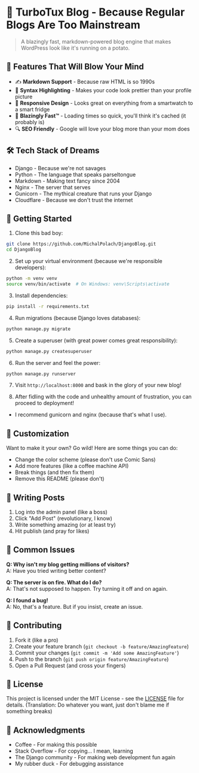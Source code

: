 # 🚀 TurboTux Blog - Because Regular Blogs Are Too Mainstream

> A blazingly fast, markdown-powered blog engine that makes WordPress look like it's running on a potato.

## 🌟 Features That Will Blow Your Mind

- ✍️ **Markdown Support** - Because raw HTML is so 1990s
- 🎨 **Syntax Highlighting** - Makes your code look prettier than your profile picture
- 📱 **Responsive Design** - Looks great on everything from a smartwatch to a smart fridge
- 🚄 **Blazingly Fast™** - Loading times so quick, you'll think it's cached (it probably is)
- 🔍 **SEO Friendly** - Google will love your blog more than your mom does

## 🛠️ Tech Stack of Dreams

- Django - Because we're not savages
- Python - The language that speaks parseltongue
- Markdown - Making text fancy since 2004
- Nginx - The server that serves
- Gunicorn - The mythical creature that runs your Django
- Cloudflare - Because we don't trust the internet

## 🚀 Getting Started

1. Clone this bad boy:
```bash
git clone https://github.com/MichalPolach/DjangoBlog.git
cd DjangoBlog
```

2. Set up your virtual environment (because we're responsible developers):
```bash
python -m venv venv
source venv/bin/activate  # On Windows: venv\Scripts\activate
```

3. Install dependencies:
```bash
pip install -r requirements.txt
```

4. Run migrations (because Django loves databases):
```bash
python manage.py migrate
```

5. Create a superuser (with great power comes great responsibility):
```bash
python manage.py createsuperuser
```

6. Run the server and feel the power:
```bash
python manage.py runserver
```

7. Visit `http://localhost:8000` and bask in the glory of your new blog!

8. After fidling with the code and unhealthy amount of frustration, you can proceed to deployment!
- I recommend gunicorn and nginx (because that's what I use).


## 🎨 Customization

Want to make it your own? Go wild! Here are some things you can do:
- Change the color scheme (please don't use Comic Sans)
- Add more features (like a coffee machine API)
- Break things (and then fix them)
- Remove this README (please don't)

## 📝 Writing Posts

1. Log into the admin panel (like a boss)
2. Click "Add Post" (revolutionary, I know)
3. Write something amazing (or at least try)
4. Hit publish (and pray for likes)

## 🚨 Common Issues

**Q: Why isn't my blog getting millions of visitors?**  
A: Have you tried writing better content?

**Q: The server is on fire. What do I do?**  
A: That's not supposed to happen. Try turning it off and on again.

**Q: I found a bug!**  
A: No, that's a feature. But if you insist, create an issue.

## 🤝 Contributing

1. Fork it (like a pro)
2. Create your feature branch (`git checkout -b feature/AmazingFeature`)
3. Commit your changes (`git commit -m 'Add some AmazingFeature'`)
4. Push to the branch (`git push origin feature/AmazingFeature`)
5. Open a Pull Request (and cross your fingers)

## 📜 License

This project is licensed under the MIT License - see the [LICENSE](LICENSE) file for details.
(Translation: Do whatever you want, just don't blame me if something breaks)

## 🙏 Acknowledgments

- Coffee - For making this possible
- Stack Overflow - For copying... I mean, learning
- The Django community - For making web development fun again
- My rubber duck - For debugging assistance